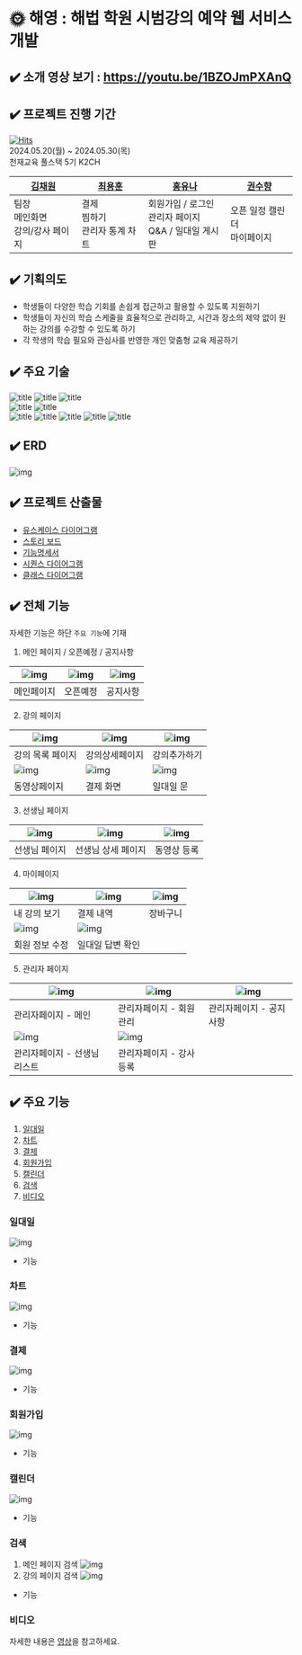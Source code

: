 # 🌞 해영 : 해법 학원 시범강의 예약 웹 서비스 개발

## ✔️ 소개  영상 보기 : https://youtu.be/1BZOJmPXAnQ
## ✔️ 프로젝트 진행 기간
[![Hits](https://hits.seeyoufarm.com/api/count/incr/badge.svg?url=https%3A%2F%2Fgithub.com%2Fyh010217%2FChunjae_Full_Stack_Proj03&count_bg=%2379C83D&title_bg=%23555555&icon=&icon_color=%23E7E7E7&title=hits&edge_flat=false)](https://hits.seeyoufarm.com) <br>
2024.05.20(월) ~ 2024.05.30(목) <br>
천재교육 풀스택 5기 K2CH

| [김채원](https://github.com/HEYWONY) | [최용훈](https://github.com/yh010217) | [홍유나](https://github.com/yuyuyu1123) | [권수향](https://github.com/Suhayng) |
|-----------------------------|------------------------------------|--------------------------------------|-----------------------------------|
| 팀장 <br> 메인화면 <br> 강의/강사 페이지 | 결제 <br> 찜하기 <br> 관리자 통계 차트         | 회원가입 / 로그인 <br> 관리자 페이지 <br> Q&A / 일대일 게시판 | 오픈 일정 캘린더 <br> 마이페이지              |


## ✔️ 기획의도
- 학생들이 다양한 학습 기회를 손쉽게 접근하고 활용할 수 있도록 지원하기
- 학생들이 자신의 학습 스케줄을 효율적으로 관리하고, 시간과 장소의 제약 없이 원하는 강의를 수강할 수 있도록 하기
- 각 학생의 학습 필요와 관심사를 반영한 개인 맞춤형 교육 제공하기

## ✔️ 주요 기술
![title](https://img.shields.io/badge/HTML5-E34F26?style=for-the-badge&logo=html5&logoColor=white
)   ![title](https://img.shields.io/badge/CSS3-1572B6?style=for-the-badge&logo=css3&logoColor=white
)   ![title](https://img.shields.io/badge/JavaScript-F7DF1E?style=for-the-badge&logo=JavaScript&logoColor=white)   
![title](https://img.shields.io/badge/Java-ED8B00?style=for-the-badge&logo=openjdk&logoColor=white)   ![title](https://img.shields.io/badge/Spring-6DB33F?style=for-the-badge&logo=spring&logoColor=white)   
![title](https://img.shields.io/badge/Amazon_AWS-232F3E?style=for-the-badge&logo=amazon-aws&logoColor=white) ![title](https://img.shields.io/badge/Figma-F24E1E?style=for-the-badge&logo=figma&logoColor=white)   ![title](https://img.shields.io/badge/IntelliJ_IDEA-000000.svg?style=for-the-badge&logo=intellij-idea&logoColor=white)   ![title](https://img.shields.io/badge/GitHub-100000?style=for-the-badge&logo=github&logoColor=white)   ![title](https://img.shields.io/badge/MariaDB-003545?style=for-the-badge&logo=mariadb&logoColor=white)

## ✔️ ERD
![img](https://i.ibb.co/6wFq9C6/ERD.png)

## ✔️ 프로젝트 산출물
- [유스케이스 다이어그램](https://github.com/yh010217/Chunjae_Full_Stack_Proj03/blob/main/document/%EC%9C%A0%EC%8A%A4%EC%BC%80%EC%9D%B4%EC%8A%A4%20%EB%8B%A4%EC%9D%B4%EC%96%B4%EA%B7%B8%EB%9E%A8.md)
- [스토리 보드](https://github.com/yh010217/Chunjae_Full_Stack_Proj03/blob/main/document/%EC%8A%A4%ED%86%A0%EB%A6%AC%EB%B3%B4%EB%93%9C.md) <br>
- [기능명세서](https://github.com/yh010217/Chunjae_Full_Stack_Proj03/blob/main/document/%ED%95%B4%EC%98%81_%EC%9A%94%EA%B5%AC%EC%82%AC%ED%95%AD.pdf)
- [시퀀스 다이어그램](https://github.com/yh010217/Chunjae_Full_Stack_Proj03/blob/main/document/%EC%8B%9C%ED%80%80%EC%8A%A4%20%EB%8B%A4%EC%9D%B4%EC%96%B4%EA%B7%B8%EB%9E%A8.md)
- [클래스 다이어그램](https://github.com/yh010217/Chunjae_Full_Stack_Proj03/blob/main/document/%ED%81%B4%EB%9E%98%EC%8A%A4%20%EB%8B%A4%EC%9D%B4%EC%96%B4%EA%B7%B8%EB%9E%A8.md)

## ✔️ 전체 기능
자세한 기능은 하단 `주요 기능`에 기재 <br>
1. 메인 페이지 / 오픈예정 / 공지사항

| ![img](https://imgur.com/oiSCiQH.jpg) | ![img](https://imgur.com/Ey8jxPW.jpg) | ![img](https://imgur.com/mrYnG5P.jpg) |
| --- | --- | --- |
| 메인페이지 | 오픈예정 | 공지사항 |

2. 강의 페이지


|![img](https://imgur.com/dn4Vnwy.jpg)| ![img](https://imgur.com/YIk4asL.jpg) | ![img](https://imgur.com/hgzHuxf.jpg) | 
| --- | --- | --- | 
|강의 목록 페이지 | 강의상세페이지 | 강의추가하기 |
|  ![img](https://imgur.com/hmFKLh5.jpg) | ![img](https://imgur.com/Djq8DHF.jpg) | ![img](https://imgur.com/dkJMf2R.png) |
| 동영상페이지 | 결제 화면 | 일대일 문|

3. 선생님 페이지

| ![img](https://imgur.com/vEYsahz.jpg) | ![img](https://imgur.com/5CVMS6W.jpg) | ![img](https://imgur.com/JDswahR.jpg)|
| --- | --- | --- |
| 선생님 페이지 | 선생님 상세 페이지 | 동영상 등록 |

4. 마이페이지


| ![img](https://imgur.com/tlfK4I6.jpg) | ![img](https://imgur.com/MNdnslT.jpg)|![img](https://imgur.com/LahzkkG.jpg)|
| --- | --- | --- |
| 내 강의 보기 | 결제 내역 | 장바구니 |
| ![img](https://imgur.com/YAdmH0b.jpg) | ![img](https://imgur.com/xM6kJ81.jpg)  |
| 회원 정보 수정 | 일대일 답변 확인 |


5. 관리자 페이지

| ![img](https://imgur.com/Q6x6jBd.jpg)| ![img](https://imgur.com/Ya5rJfm.jpg) | ![img](https://imgur.com/2uiHkIy.jpg) |
| --- | --- | --- |
| 관리자페이지 - 메인 | 관리자페이지 - 회원관리 | 관리자페이지 - 공지사항 |
| ![img](https://imgur.com/3qhxnnM.jpg) | ![img](https://imgur.com/ju4va5Z.jpg) |  |
| 관리자페이지 - 선생님 리스트 | 관리자페이지 - 강사 등록  |  |

## ✔️ 주요 기능
1. [일대일](#일대일)
2. [차트](#차트)
3. [결제](#결제)
4. [회원가입](#회원가입)
5. [캘린더](#캘린더)
6. [검색](#검색)
7. [비디오](#비디오)

### 일대일
![img](https://imgur.com/S2CESQh.gif)

- 기능 

### 차트
![img](https://imgur.com/U0Ua2Gc.gif)
- 기능

### 결제
![img](https://imgur.com/o1j0TL5.gif)
- 기능

### 회원가입
![img](https://imgur.com/6Duvu79.gif)
- 기능

### 캘린더
![img](https://imgur.com/lkGqszc.gif)
- 기능

### 검색
1. 메인 페이지 검색
   ![img](https://imgur.com/lVXPwBD.gif)
2. 강의 페이지 검색
   ![img](https://imgur.com/QYX19Qm.gif)
- 기능

### 비디오


자세한 내용은 [영상](https://youtu.be/1BZOJmPXAnQ)을 참고하세요.
